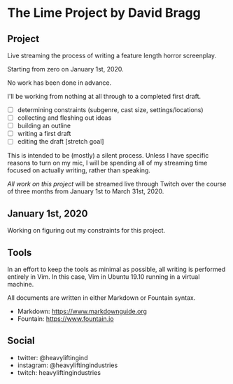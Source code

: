 # The Lime Project by David Bragg

## Project

Live streaming the process of writing a feature length horror screenplay. 

Starting from zero on January 1st, 2020. 

No work has been done in advance. 

I'll be working from nothing at all through to a completed first draft.

- [ ] determining constraints (subgenre, cast size, settings/locations)
- [ ] collecting and fleshing out ideas
- [ ] building an outline
- [ ] writing a first draft
- [ ] editing the draft [stretch goal]

This is intended to be (mostly) a silent process. Unless I have specific reasons to turn on my mic, I will be spending all of my streaming time focused on actually writing, rather than speaking. 

_All work on this project_ will be streamed live through Twitch over the course of three months from January 1st to March 31st, 2020.


## January 1st, 2020

Working on figuring out my constraints for this project.

## Tools

In an effort to keep the tools as minimal as possible, all writing is performed entirely in Vim. In this case, Vim in Ubuntu 19.10 running in a virtual machine. 

All documents are written in either Markdown or Fountain syntax.

* Markdown: https://www.markdownguide.org
* Fountain: https://www.fountain.io

## Social

* twitter: @heavyliftingind
* instagram: @heavyliftingindustries
* twitch: heavyliftingindustries
